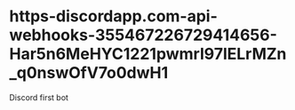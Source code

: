 # https-discordapp.com-api-webhooks-355467226729414656-Har5n6MeHYC1221pwmrl97lELrMZn_q0nswOfV7o0dwH1
Discord first bot

